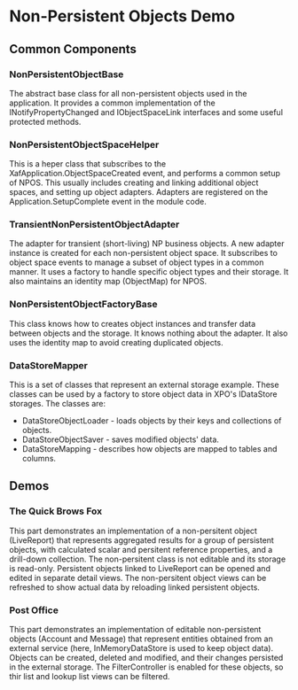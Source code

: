 # Non-Persistent Objects Demo


## Common Components

### NonPersistentObjectBase

The abstract base class for all non-persistent objects used in the application. It provides a common implementation of the INotifyPropertyChanged and IObjectSpaceLink interfaces and some useful protected methods.

### NonPersistentObjectSpaceHelper

This is a heper class that subscribes to the XafApplication.ObjectSpaceCreated event, and performs a common setup of NPOS. This usually includes creating and linking additional object spaces, and setting up object adapters. Adapters are registered on the Application.SetupComplete event in the module code.

### TransientNonPersistentObjectAdapter

The adapter for transient (short-living) NP business objects. A new adapter instance is created for each non-persistent object space. It subscribes to object space events to manage a subset of object types in a common manner. It uses a factory to handle specific object types and their storage. It also maintains an identity map (ObjectMap) for NPOS.

### NonPersistentObjectFactoryBase

This class knows how to creates object instances and transfer data between objects and the storage. It knows nothing about the adapter. It also uses the identity map to avoid creating duplicated objects.

### DataStoreMapper

This is a set of classes that represent an external storage example. These classes can be used by a factory to store object data in XPO's IDataStore storages. The classes are:
- DataStoreObjectLoader - loads objects by their keys and collections of objects.
- DataStoreObjectSaver - saves modified objects' data.
- DataStoreMapping - describes how objects are mapped to tables and columns.


## Demos

### The Quick Brows Fox

This part demonstrates an implementation of a non-persitent object (LiveReport) that represents aggregated results for a group of persistent objects, with calculated scalar and persitent reference properties, and a drill-down collection. The non-persitent class is not editable and its storage is read-only. Persistent objects linked to LiveReport can be opened and edited in separate detail views. The non-persitent object views can be refreshed to show actual data by reloading linked persistent objects.

### Post Office

This part demonstrates an implementation of editable non-persistent objects (Account and Message) that represent entities obtained from an external service (here, InMemoryDataStore is used to keep object data). Objects can be created, deleted and modified, and their changes persisted in the external storage. The FilterController is enabled for these objects, so thir list and lookup list views can be filtered.

